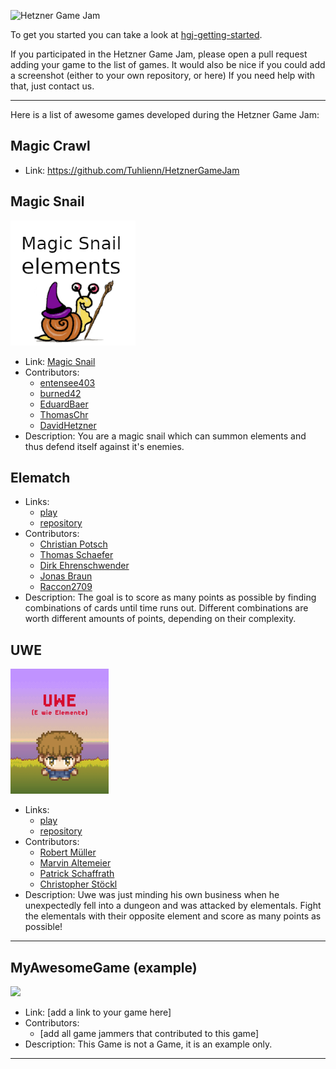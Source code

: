 ![Hetzner Game Jam](images/hetzner_game_jam_logo.svg "Hetzner Game Jam")

To get you started you can take a look at [hgj-getting-started](https://github.com/hetzneronline/hgj-getting-started.git).

If you participated in the Hetzner Game Jam, please open a pull request adding your game to the list of games.
It would also be nice if you could add a screenshot (either to your own repository, or here)
If you need help with that, just contact us.

---

Here is a list of awesome games developed during the Hetzner Game Jam:

[comment]: <> (add your game here, you can find an example at the end of this file)

Magic Crawl
-----------
- Link: https://github.com/Tuhlienn/HetznerGameJam

Magic Snail
-----------

<img src="https://raw.githubusercontent.com/magic-snail/magic-snail/master/assets/images/magic-snail.png" height="200">

- Link: [Magic Snail](https://github.com/magic-snail/magic-snail)
- Contributors:
  - [entensee403](https://github.com/entensee403)
  - [burned42](https://github.com/burned42)
  - [EduardBaer](https://github.com/EduardBaer)
  - [ThomasChr](https://github.com/ThomasChr)
  - [DavidHetzner](https://github.com/DavidHetzner)
- Description: You are a magic snail which can summon elements and thus defend itself against it's enemies.

Elematch
--------

- Links:
  - [play](https://elemat.ch)
  - [repository](https://github.com/elematch/elematch)
- Contributors:
  - [Christian Potsch](https://github.com/Cyberdog66)
  - [Thomas Schaefer](https://github.com/Holly1337)
  - [Dirk Ehrenschwender](https://github.com/dehrenschwender)
  - [Jonas Braun](https://github.com/j-brn)
  - [Raccon2709](https://github.com/Raccoon2709)
- Description: The goal is to score as many points as possible by finding combinations of cards until time runs out. Different combinations are worth different amounts of points, depending on their complexity.

UWE
--------

<img src="https://github.com/Herzmut-Games/uwe/raw/master/uwe_logo.png" height="200">

- Links:
  - [play](https://play.herzmut.games)
  - [repository](https://github.com/Herzmut-Games/uwe)
- Contributors:
  - [Robert Müller](https://github.com/Flipez)
  - [Marvin Altemeier](https://github.com/iMarv)
  - [Patrick Schaffrath](https://github.com/patrickschaffrath)
  - [Christopher Stöckl](https://github.com/c-stoeckl)
- Description: Uwe was just minding his own business when he unexpectedly fell into a dungeon and was attacked by elementals.
  Fight the elementals with their opposite element and score as many points as possible!

---

MyAwesomeGame (example)
-----------------------

<img src="images/hetzner_game_jam_logo_small.png" height="200">

- Link: [add a link to your game here]
- Contributors:
  - [add all game jammers that contributed to this game]
- Description: This Game is not a Game, it is an example only.
---

